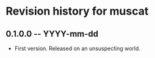 # Revision history for muscat

## 0.1.0.0 -- YYYY-mm-dd

* First version. Released on an unsuspecting world.
